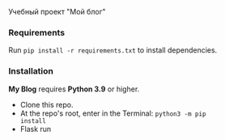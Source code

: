 Учебный проект "Мой блог"

<h3>Requirements</h3>

Run <code>pip install -r requirements.txt</code> to install dependencies.


<h3>Installation</h3>

<b>My Blog</b> requires <b>Python 3.9</b> or higher.

- Clone this repo.
- At the repo's root, enter in the Terminal: <code>python3 -m pip install</code> 
- Flask run